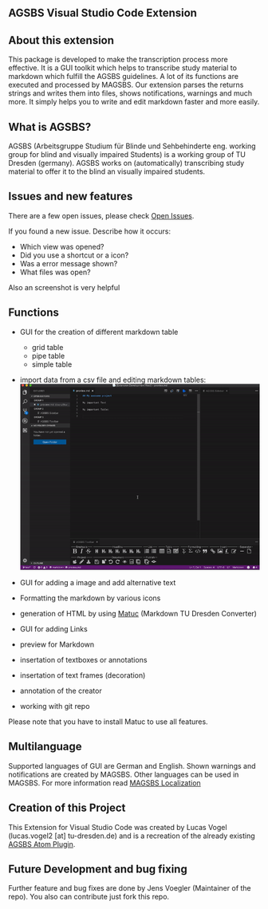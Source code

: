 AGSBS Visual Studio Code Extension
----


## About this extension

This package is developed to make the transcription process more effective.
It is a GUI toolkit which helps to transcribe study material to markdown which fulfill the AGSBS guidelines. A lot of its functions are executed and processed by MAGSBS. Our extension parses the returns strings and writes them into files, shows notifications, warnings and much more. It simply helps you to write and edit markdown faster and more easily.

## What is AGSBS?

AGSBS (Arbeitsgruppe Studium für Blinde und Sehbehinderte eng. working group for blind and visually impaired Students) is a working group of TU Dresden (germany). AGSBS works on (automatically) transcribing study material to offer it to the blind an visually impaired students.

## Issues and new features

There are a few open issues, please check [Open Issues](https://github.com/TUD-INF-IAI-MCI/agsbs_matuc_extension/issues).

If you found a new issue. Describe how it occurs:

- Which view was opened?
- Did you use a shortcut or a icon?
- Was a error message shown?
- What files was open?

Also an screenshot is very helpful

## Functions

- GUI for the creation of different markdown table
  - grid table
  - pipe table
  - simple table
- import data from a csv file and editing markdown tables:
![Demonstration of the table import and table editing functions](./docs/pictures/demonstration.gif "Demonstration of the table import and table editing functions")

- GUI for adding a image and add alternative text
- Formatting the markdown by various icons
- generation of HTML by using [Matuc](https://github.com/TUD-INF-IAI-MCI/AGSBS-infrastructure/tree/master/MAGSBS) (Markdown TU Dresden Converter)
- GUI for adding Links
- preview for Markdown
- insertation of textboxes or annotations
- insertation of text frames (decoration)
- annotation of the creator
- working with git repo



Please note that you have to install Matuc to use all features.

## Multilanguage

Supported languages of GUI are German and English. Shown warnings and notifications are created by MAGSBS. Other languages can be used in MAGSBS. For more information read [MAGSBS Localization](https://github.com/TUD-INF-IAI-MCI/AGSBS-infrastructure#localization)

## Creation of this Project
This Extension for Visual Studio Code was created by Lucas Vogel (lucas.vogel2 &#91;at&#93; tu-dresden.de) and is a recreation of the already existing [AGSBS Atom Plugin](https://github.com/TUD-INF-IAI-MCI/agsbs_atom_package).

## Future Development and bug fixing

Further feature and bug fixes are done by Jens Voegler (Maintainer of the repo). You also can contribute just fork this repo.

